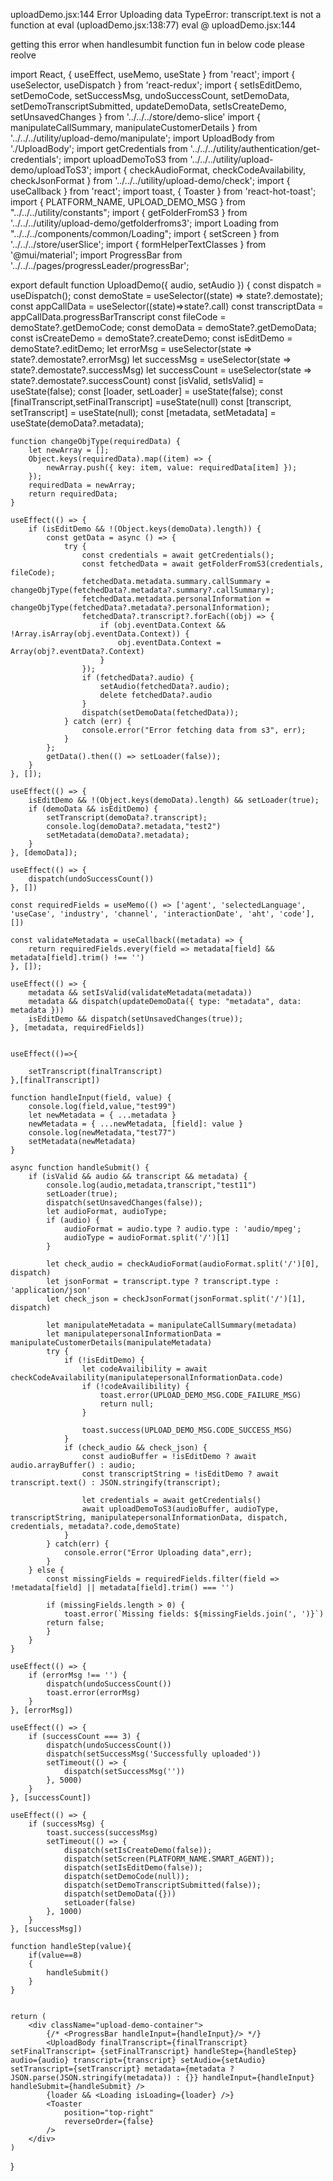 uploadDemo.jsx:144 
 Error Uploading data TypeError: transcript.text is not a function
    at eval (uploadDemo.jsx:138:77)
eval	@	uploadDemo.jsx:144

getting this error when handlesumbit function fun in below code please reolve

import React, { useEffect, useMemo, useState } from 'react';
import { useSelector, useDispatch } from 'react-redux';
import { setIsEditDemo, setDemoCode, setSuccessMsg, undoSuccessCount, setDemoData, setDemoTranscriptSubmitted, updateDemoData, setIsCreateDemo, setUnsavedChanges } from '../../../store/demo-slice'
import { manipulateCallSummary, manipulateCustomerDetails } from '../../../utility/upload-demo/manipulate';
import UploadBody from './UploadBody';
import getCredentials from '../../../utility/authentication/get-credentials';
import uploadDemoToS3 from '../../../utility/upload-demo/uploadToS3';
import { checkAudioFormat, checkCodeAvailability, checkJsonFormat } from '../../../utility/upload-demo/check';
import { useCallback } from 'react';
import toast, { Toaster } from 'react-hot-toast';
import { PLATFORM_NAME, UPLOAD_DEMO_MSG } from "../../../utility/constants";
import { getFolderFromS3 } from '../../../utility/upload-demo/getfolderfroms3';
import Loading from "../../../components/common/Loading";
import { setScreen } from '../../../store/userSlice';
import { formHelperTextClasses } from '@mui/material';
import ProgressBar from '../../../pages/progressLeader/progressBar';

export default function UploadDemo({ audio, setAudio }) {
    const dispatch = useDispatch();
    const demoState = useSelector((state) => state?.demostate);
    const appCallData = useSelector((state)=>state?.call)
    const transcriptData = appCallData.progressBarTranscript
    const fileCode = demoState?.getDemoCode;
    const demoData = demoState?.getDemoData;
    const isCreateDemo = demoState?.createDemo;
    const isEditDemo = demoState?.editDemo;
    let errorMsg = useSelector(state => state?.demostate?.errorMsg)
    let successMsg = useSelector(state => state?.demostate?.successMsg)
    let successCount = useSelector(state => state?.demostate?.successCount)
    const [isValid, setIsValid] = useState(false);
    const [loader, setLoader] = useState(false);
    const [finalTranscript,setFinalTranscript] =useState(null)
    const [transcript, setTranscript] = useState(null);
    const [metadata, setMetadata] = useState(demoData?.metadata);

    function changeObjType(requiredData) {
        let newArray = [];
        Object.keys(requiredData).map((item) => {
            newArray.push({ key: item, value: requiredData[item] });
        });
        requiredData = newArray;
        return requiredData;
    }

    useEffect(() => {
        if (isEditDemo && !(Object.keys(demoData).length)) {
            const getData = async () => {
                try {
                    const credentials = await getCredentials();
                    const fetchedData = await getFolderFromS3(credentials, fileCode);
                    fetchedData.metadata.summary.callSummary = changeObjType(fetchedData?.metadata?.summary?.callSummary);
                    fetchedData.metadata.personalInformation = changeObjType(fetchedData?.metadata?.personalInformation);
                    fetchedData?.transcript?.forEach((obj) => {
                        if (obj.eventData.Context && !Array.isArray(obj.eventData.Context)) {
                            obj.eventData.Context = Array(obj?.eventData?.Context)
                        }
                    });
                    if (fetchedData?.audio) {
                        setAudio(fetchedData?.audio);
                        delete fetchedData?.audio
                    }
                    dispatch(setDemoData(fetchedData));
                } catch (err) {
                    console.error("Error fetching data from s3", err);
                }
            };
            getData().then(() => setLoader(false));
        }
    }, []);

    useEffect(() => {
        isEditDemo && !(Object.keys(demoData).length) && setLoader(true);
        if (demoData && isEditDemo) {
            setTranscript(demoData?.transcript);
            console.log(demoData?.metadata,"test2")
            setMetadata(demoData?.metadata);
        }
    }, [demoData]);

    useEffect(() => {
        dispatch(undoSuccessCount())
    }, [])

    const requiredFields = useMemo(() => ['agent', 'selectedLanguage', 'useCase', 'industry', 'channel', 'interactionDate', 'aht', 'code'], [])

    const validateMetadata = useCallback((metadata) => {
        return requiredFields.every(field => metadata[field] && metadata[field].trim() !== '')
    }, []);

    useEffect(() => {
        metadata && setIsValid(validateMetadata(metadata))
        metadata && dispatch(updateDemoData({ type: "metadata", data: metadata }))
        isEditDemo && dispatch(setUnsavedChanges(true));
    }, [metadata, requiredFields])


    useEffect(()=>{
        
        setTranscript(finalTranscript)
    },[finalTranscript])

    function handleInput(field, value) {
        console.log(field,value,"test99")
        let newMetadata = { ...metadata }
        newMetadata = { ...newMetadata, [field]: value }
        console.log(newMetadata,"test77")
        setMetadata(newMetadata)
    }

    async function handleSubmit() {
        if (isValid && audio && transcript && metadata) {
            console.log(audio,metadata,transcript,"test11")
            setLoader(true);
            dispatch(setUnsavedChanges(false));
            let audioFormat, audioType;
            if (audio) {
                audioFormat = audio.type ? audio.type : 'audio/mpeg';
                audioType = audioFormat.split('/')[1]
            }

            let check_audio = checkAudioFormat(audioFormat.split('/')[0], dispatch)
            let jsonFormat = transcript.type ? transcript.type : 'application/json'
            let check_json = checkJsonFormat(jsonFormat.split('/')[1], dispatch)

            let manipulateMetadata = manipulateCallSummary(metadata)
            let manipulatepersonalInformationData = manipulateCustomerDetails(manipulateMetadata)
            try {
                if (!isEditDemo) {
                    let codeAvailibility = await checkCodeAvailability(manipulatepersonalInformationData.code)
                    if (!codeAvailibility) {
                        toast.error(UPLOAD_DEMO_MSG.CODE_FAILURE_MSG)
                        return null;
                    }

                    toast.success(UPLOAD_DEMO_MSG.CODE_SUCCESS_MSG)
                }
                if (check_audio && check_json) {
                    const audioBuffer = !isEditDemo ? await audio.arrayBuffer() : audio;
                    const transcriptString = !isEditDemo ? await transcript.text() : JSON.stringify(transcript);

                    let credentials = await getCredentials()
                    await uploadDemoToS3(audioBuffer, audioType, transcriptString, manipulatepersonalInformationData, dispatch, credentials, metadata?.code,demoState)
                }
            } catch(err) {
                console.error("Error Uploading data",err);
            }
        } else {
            const missingFields = requiredFields.filter(field => !metadata[field] || metadata[field].trim() === '')
  
            if (missingFields.length > 0) {
                toast.error(`Missing fields: ${missingFields.join(', ')}`)
            return false;
            }
        }
    }

    useEffect(() => {
        if (errorMsg !== '') {
            dispatch(undoSuccessCount())
            toast.error(errorMsg)
        }
    }, [errorMsg])

    useEffect(() => {
        if (successCount === 3) {
            dispatch(undoSuccessCount())
            dispatch(setSuccessMsg('Successfully uploaded'))
            setTimeout(() => {
                dispatch(setSuccessMsg(''))
            }, 5000)
        }
    }, [successCount])

    useEffect(() => {
        if (successMsg) {
            toast.success(successMsg)
            setTimeout(() => {
                dispatch(setIsCreateDemo(false));
                dispatch(setScreen(PLATFORM_NAME.SMART_AGENT));
                dispatch(setIsEditDemo(false));
                dispatch(setDemoCode(null));
                dispatch(setDemoTranscriptSubmitted(false));
                dispatch(setDemoData({}))
                setLoader(false)
            }, 1000)
        }
    }, [successMsg])

    function handleStep(value){
        if(value==8)
        {
            handleSubmit()
        }
    }


    return (
        <div className="upload-demo-container">
            {/* <ProgressBar handleInput={handleInput}/> */}
            <UploadBody finalTranscript={finalTranscript} setFinalTranscript= {setFinalTranscript} handleStep={handleStep} audio={audio} transcript={transcript} setAudio={setAudio} setTranscript={setTranscript} metadata={metadata ? JSON.parse(JSON.stringify(metadata)) : {}} handleInput={handleInput} handleSubmit={handleSubmit} />
            {loader && <Loading isLoading={loader} />}
            <Toaster
                position="top-right"
                reverseOrder={false}
            />
        </div>
    )
}

